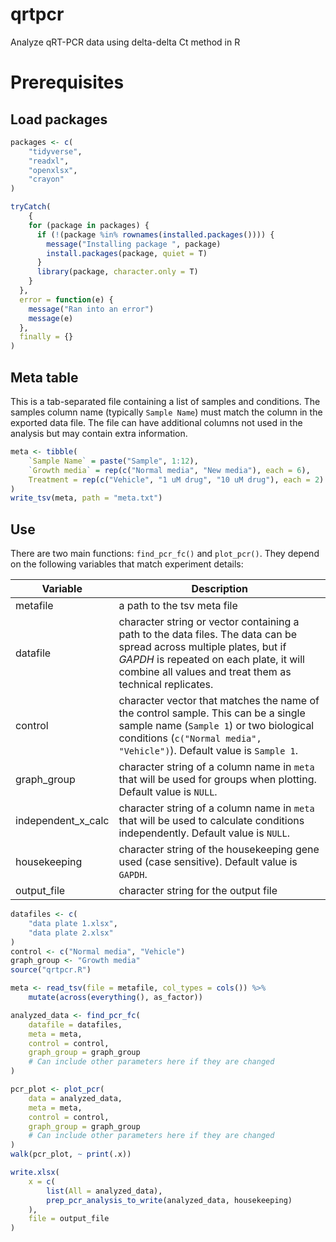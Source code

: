 # qrtpcr

Analyze qRT-PCR data using delta-delta Ct method in R

# Prerequisites

## Load packages

```r
packages <- c(
    "tidyverse",
    "readxl",
    "openxlsx",
    "crayon"
)

tryCatch(
    {
    for (package in packages) {
      if (!(package %in% rownames(installed.packages()))) {
        message("Installing package ", package)
        install.packages(package, quiet = T)
      }
      library(package, character.only = T)
    }
  },
  error = function(e) {
    message("Ran into an error")
    message(e)
  }, 
  finally = {}
)
```

## Meta table

This is a tab-separated file containing a list of samples and conditions.
The samples column name (typically `Sample Name`) must match the column in the exported data file.
The file can have additional columns not used in the analysis but may contain extra information.

```r
meta <- tibble(
    `Sample Name` = paste("Sample", 1:12),
    `Growth media` = rep(c("Normal media", "New media"), each = 6),
    Treatment = rep(c("Vehicle", "1 uM drug", "10 uM drug"), each = 2)
)
write_tsv(meta, path = "meta.txt")
```

## Use

There are two main functions: `find_pcr_fc()` and `plot_pcr()`.
They depend on the following variables that match experiment details:

Variable            | Description
---                 | ---
metafile            | a path to the tsv meta file
datafile            | character string or vector containing a path to the data files. The data can be spread across multiple plates, but if *GAPDH* is repeated on each plate, it will combine all values and treat them as technical replicates.
control             | character vector that matches the name of the control sample. This can be a single sample name (`Sample 1`) or two biological conditions (`c("Normal media", "Vehicle")`). Default value is `Sample 1`.
graph_group         | character string of a column name in `meta` that will be used for groups when plotting. Default value is `NULL`.
independent_x_calc  | character string of a column name in `meta` that will be used to calculate conditions independently. Default value is `NULL`.
housekeeping        | character string of the housekeeping gene used (case sensitive). Default value is `GAPDH`.
output_file         | character string for the output file

```r
datafiles <- c(
    "data plate 1.xlsx",
    "data plate 2.xlsx"
)
control <- c("Normal media", "Vehicle")
graph_group <- "Growth media"
source("qrtpcr.R")

meta <- read_tsv(file = metafile, col_types = cols()) %>%
    mutate(across(everything(), as_factor))

analyzed_data <- find_pcr_fc(
    datafile = datafiles,
    meta = meta,
    control = control,
    graph_group = graph_group
    # Can include other parameters here if they are changed
)

pcr_plot <- plot_pcr(
    data = analyzed_data,
    meta = meta,
    control = control,
    graph_group = graph_group
    # Can include other parameters here if they are changed
)
walk(pcr_plot, ~ print(.x))

write.xlsx(
    x = c(
        list(All = analyzed_data),
        prep_pcr_analysis_to_write(analyzed_data, housekeeping)
    ),
    file = output_file
)
```
